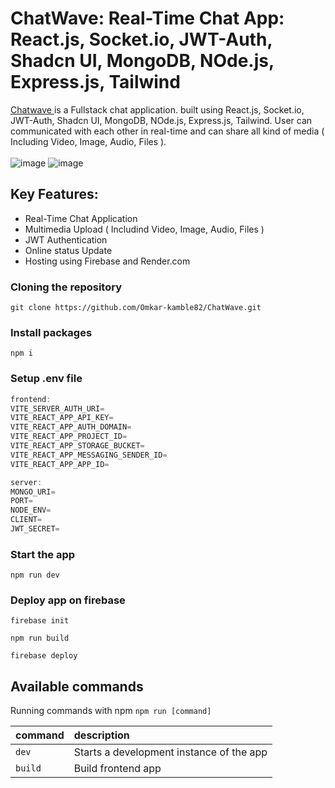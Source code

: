 # ChatWave: Real-Time Chat App: React.js, Socket.io, JWT-Auth, Shadcn UI, MongoDB, NOde.js, Express.js, Tailwind


<a href="https://chatwave-c458d.web.app/">Chatwave </a> is a Fullstack chat application. built using  React.js, Socket.io, JWT-Auth, Shadcn UI, MongoDB, NOde.js, Express.js, Tailwind. User can communicated with each other in real-time and can share all kind of media ( Including Video, Image, Audio, Files ).
<br/>
<br/>
![image](https://github.com/Omkar-kamble82/ChatWave/assets/96938880/12edf1fb-d0d3-4283-8ef6-eca902b3c5eb)
![image](https://github.com/Omkar-kamble82/ChatWave/assets/96938880/3498bf24-365b-4064-8ab6-4ced6d644c31)



<h2>Key Features:</h2>

- Real-Time Chat Application
- Multimedia Upload ( Includind Video, Image, Audio, Files )
- JWT Authentication
- Online status Update
- Hosting using Firebase and Render.com

### Cloning the repository

```shell
git clone https://github.com/Omkar-kamble82/ChatWave.git
```

### Install packages

```shell
npm i
```

### Setup .env file


```js
frontend:
VITE_SERVER_AUTH_URI=
VITE_REACT_APP_API_KEY=
VITE_REACT_APP_AUTH_DOMAIN=
VITE_REACT_APP_PROJECT_ID=
VITE_REACT_APP_STORAGE_BUCKET=
VITE_REACT_APP_MESSAGING_SENDER_ID=
VITE_REACT_APP_APP_ID=

server:
MONGO_URI=
PORT=
NODE_ENV=
CLIENT=
JWT_SECRET=
```


### Start the app

```shell
npm run dev
```

### Deploy app on firebase

```shell
firebase init

npm run build

firebase deploy
```

## Available commands

Running commands with npm `npm run [command]`

| command         | description                              |
| :-------------- | :--------------------------------------- |
| `dev`           | Starts a development instance of the app |
| `build`         | Build frontend app  |
